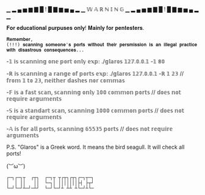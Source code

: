 ▁ ▂ ▄ ▅ ▆ ▇ █ ! █ ▇ ▆ ▅ ▄ ▂ ▁ 𝕎 𝔸 ℝ ℕ 𝕀 ℕ 𝔾 ▁ ▂ ▄ ▅ ▆ ▇ █ ! █ ▇ ▆ ▅ ▄ ▂ ▁

     
   𝐅𝐨𝐫 𝐞𝐝𝐮𝐜𝐚𝐭𝐢𝐨𝐧𝐚𝐥 𝐩𝐮𝐫𝐩𝐮𝐬𝐞𝐬 𝐨𝐧𝐥𝐲! 
    𝐌𝐚𝐢𝐧𝐥𝐲 𝐟𝐨𝐫 𝐩𝐞𝐧𝐭𝐞𝐬𝐭𝐞𝐫𝐬.

    𝐑𝐞𝐦𝐞𝐦𝐛𝐞𝐫, 
    (!!!) 𝐬𝐜𝐚𝐧𝐧𝐢𝐧𝐠 𝐬𝐨𝐦𝐞𝐨𝐧𝐞'𝐬 𝐩𝐨𝐫𝐭𝐬 𝐰𝐢𝐭𝐡𝐨𝐮𝐭 𝐭𝐡𝐞𝐢𝐫 𝐩𝐞𝐫𝐬𝐦𝐢𝐬𝐬𝐢𝐨𝐧 𝐢𝐬 𝐚𝐧 𝐢𝐥𝐥𝐞𝐠𝐚𝐥 𝐩𝐫𝐚𝐜𝐭𝐢𝐜𝐞
    𝐰𝐢𝐭𝐡 𝐝𝐢𝐬𝐚𝐬𝐭𝐫𝐨𝐮𝐬 𝐜𝐨𝐧𝐬𝐞𝐪𝐮𝐞𝐧𝐜𝐞𝐬...
 
 -𝟙 𝕚𝕤 𝕤𝕔𝕒𝕟𝕟𝕚𝕟𝕘 𝕠𝕟𝕖 𝕡𝕠𝕣𝕥 𝕠𝕟𝕝𝕪
𝕖𝕩𝕡:  ./𝕘𝕝𝕒𝕣𝕠𝕤 𝟙𝟚𝟟.𝟘.𝟘.𝟙 -𝟙 𝟠𝟘

-ℝ 𝕚𝕤 𝕤𝕔𝕒𝕟𝕟𝕚𝕟𝕘 𝕒 𝕣𝕒𝕟𝕘𝕖 𝕠𝕗 𝕡𝕠𝕣𝕥𝕤
𝕖𝕩𝕡:  ./𝕘𝕝𝕒𝕣𝕠𝕤 𝟙𝟚𝟟.𝟘.𝟘.𝟙 -ℝ  𝟙  𝟚𝟛 // 𝕗𝕣𝕠𝕞 𝟙 𝕥𝕠 𝟚𝟛, 𝕟𝕖𝕚𝕥𝕙𝕖𝕣 𝕕𝕒𝕤𝕙𝕖𝕤 𝕟𝕠𝕣  𝕔𝕠𝕞𝕞𝕒𝕤

-𝔽 𝕚𝕤 𝕒 𝕗𝕒𝕤𝕥 𝕤𝕔𝕒𝕟, 𝕤𝕔𝕒𝕟𝕟𝕚𝕟𝕘 𝕠𝕟𝕝𝕪 𝟙𝟘𝟘 𝕔𝕠𝕞𝕞𝕠𝕟 𝕡𝕠𝕣𝕥𝕤 // 𝕕𝕠𝕖𝕤 𝕟𝕠𝕥 𝕣𝕖𝕢𝕦𝕚𝕣𝕖 𝕒𝕣𝕘𝕦𝕞𝕖𝕟𝕥𝕤

-𝕊 𝕚𝕤 𝕒 𝕤𝕥𝕒𝕟𝕕𝕒𝕣𝕥 𝕤𝕔𝕒𝕟, 𝕤𝕔𝕒𝕟𝕟𝕚𝕟𝕘 𝟙𝟘𝟘𝟘 𝕔𝕠𝕞𝕞𝕠𝕟 𝕡𝕠𝕣𝕥𝕤 //  𝕕𝕠𝕖𝕤 𝕟𝕠𝕥 𝕣𝕖𝕢𝕦𝕚𝕣𝕖 𝕒𝕣𝕘𝕦𝕞𝕖𝕟𝕥𝕤

-𝔸 𝕚𝕤 𝕗𝕠𝕣 𝕒𝕝𝕝 𝕡𝕠𝕣𝕥𝕤, 𝕤𝕔𝕒𝕟𝕟𝕚𝕟𝕘 𝟞𝟝𝟝𝟛𝟝 𝕡𝕠𝕣𝕥𝕤 //  𝕕𝕠𝕖𝕤 𝕟𝕠𝕥 𝕣𝕖𝕢𝕦𝕚𝕣𝕖 𝕒𝕣𝕘𝕦𝕞𝕖𝕟𝕥𝕤

P.S. "Glaros" is a Greek word. It means the bird seagull.
It will check all ports!

(︶ω︶)

    ┌─┐┌─┐┬  ┌┬┐  ┌─┐┬ ┬┌┬┐┌┬┐┌─┐┬─┐
    │  │ ││   ││  └─┐│ │││││││├┤ ├┬┘        
    └─┘└─┘┴─┘─┴┘  └─┘└─┘┴ ┴┴ ┴└─┘┴└─
